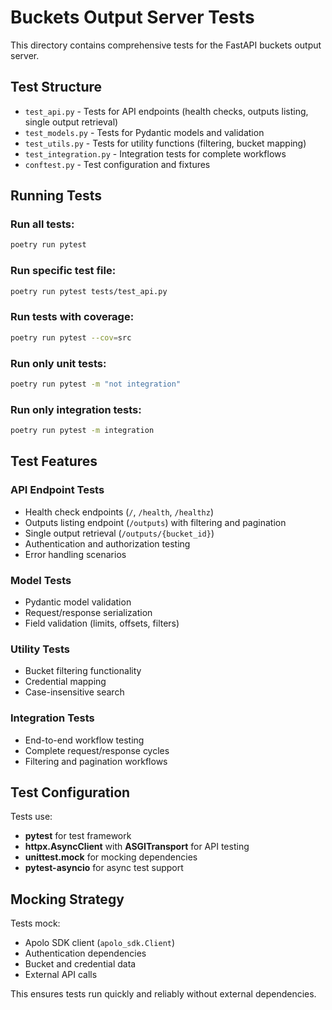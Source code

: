 # Buckets Output Server Tests

This directory contains comprehensive tests for the FastAPI buckets output server.

## Test Structure

- `test_api.py` - Tests for API endpoints (health checks, outputs listing, single output retrieval)
- `test_models.py` - Tests for Pydantic models and validation
- `test_utils.py` - Tests for utility functions (filtering, bucket mapping)
- `test_integration.py` - Integration tests for complete workflows
- `conftest.py` - Test configuration and fixtures

## Running Tests

### Run all tests:
```bash
poetry run pytest
```

### Run specific test file:
```bash
poetry run pytest tests/test_api.py
```

### Run tests with coverage:
```bash
poetry run pytest --cov=src
```

### Run only unit tests:
```bash
poetry run pytest -m "not integration"
```

### Run only integration tests:
```bash
poetry run pytest -m integration
```

## Test Features

### API Endpoint Tests
- Health check endpoints (`/`, `/health`, `/healthz`)
- Outputs listing endpoint (`/outputs`) with filtering and pagination
- Single output retrieval (`/outputs/{bucket_id}`)
- Authentication and authorization testing
- Error handling scenarios

### Model Tests
- Pydantic model validation
- Request/response serialization
- Field validation (limits, offsets, filters)

### Utility Tests
- Bucket filtering functionality
- Credential mapping
- Case-insensitive search

### Integration Tests
- End-to-end workflow testing
- Complete request/response cycles
- Filtering and pagination workflows

## Test Configuration

Tests use:
- **pytest** for test framework
- **httpx.AsyncClient** with **ASGITransport** for API testing
- **unittest.mock** for mocking dependencies
- **pytest-asyncio** for async test support

## Mocking Strategy

Tests mock:
- Apolo SDK client (`apolo_sdk.Client`)
- Authentication dependencies
- Bucket and credential data
- External API calls

This ensures tests run quickly and reliably without external dependencies.
